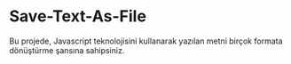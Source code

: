 # Save-Text-As-File
Bu projede, Javascript teknolojisini kullanarak yazılan metni birçok formata dönüştürme şansına sahipsiniz.
